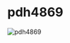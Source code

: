 # pdh4869

![pdh4869](https://upload.wikimedia.org/wikipedia/commons/thumb/a/a6/Anonymous_emblem.svg/640px-Anonymous_emblem.svg.png)
